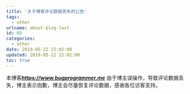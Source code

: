 ```yaml
---
title: '关于博客评论数据丢失的公告'
tags:
  - other
urlname: about-blog-lost
id: 65
categories:
  - other
date: 2019-05-22 22:02:00
updated: 2019-05-22 22:02:00
toc: true
---
```


本博客***https://www.bugprogrammer.me*** 由于博主误操作，导致评论数据丢失，博主表示抱歉，博主会尽量恢复评论数据，感谢各位访客支持。